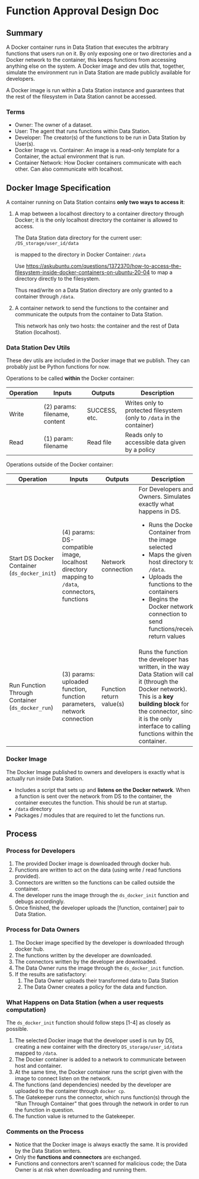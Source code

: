 # Function Approval Design Doc

## Summary
A Docker container runs in Data Station that executes the arbitrary functions that users run on it. By only exposing one or two directories and a Docker network to the container, this keeps functions from accessing anything else on the system. A Docker image and dev utils that, together, simulate the environment run in Data Station are made publicly available for developers.

A Docker image is run within a Data Station instance and guarantees that the rest of the filesystem in Data Station cannot be accessed.

### Terms
- Owner: The owner of a dataset.
- User: The agent that runs functions within Data Station.
- Developer: The creator(s) of the functions to be run in Data Station by User(s).
- Docker Image vs. Container: An image is a read-only template for a Container, the actual environment that is run.
- Container Network: How Docker containers communicate with each other. Can also communicate with localhost.

## Docker Image Specification

A container running on Data Station contains **only two ways to access it**: 
1. A map between a localhost directory to a container directory through Docker; it is the only localhost directory the container is allowed to access.

    The Data Station data directory for the current user: `/DS_storage/user_id/data`

    is mapped to the directory in Docker Container: `/data`

    Use https://askubuntu.com/questions/1372370/how-to-access-the-filesystem-inside-docker-containers-on-ubuntu-20-04 to map a directory directly to the filesystem.

    Thus read/write on a Data Station directory are only granted to a container through `/data`.

2. A container network to send the functions to the container and communicate the outputs from the container to Data Station.
   
   This network has only two hosts: the container and the rest of Data Station (localhost).

### Data Station Dev Utils
These dev utils are included in the Docker image that we publish. They can probably just be Python functions for now.

Operations to be called **within** the Docker container:

Operation | Inputs | Outputs | Description
-|-|-|-
Write | (2) params: filename, content | SUCCESS, etc. | Writes only to protected filesystem (only to `/data` in the container)
Read | (1) param: filename | Read file | Reads only to accessible data given by a policy

Operations outside of the Docker container:

Operation | Inputs | Outputs | Description
-|-|-|-
Start DS Docker Container (`ds_docker_init`) | (4) params: DS-compatible image, localhost directory mapping to `/data`, connectors, functions | Network connection | For Developers and Owners. Simulates exactly what happens in DS. <ul><li>Runs the Docker Container from the image selected</li><li>Maps the given host directory to `/data`.</li><li>Uploads the functions to the containers</li><li>Begins the Docker network connection to send functions/receive return values</li></ul>
Run Function Through Container (`ds_docker_run`) | (3) params: uploaded function, function parameters, network connection | Function return value(s) | Runs the function the developer has written, in the way Data Station will call it (through the Docker network). This is a **key building block** for the connector, since it is the only interface to calling functions within the container.

### Docker Image
The Docker Image published to owners and developers is exactly what is actually run inside Data Station.
- Includes a script that sets up and **listens on the Docker network**. When a function is sent over the network from DS to the container, the container executes the function. This should be run at startup.
- `/data` directory
- Packages / modules that are required to let the functions run.

## Process

### Process for Developers
1. The provided Docker image is downloaded through docker hub.
2. Functions are written to act on the data (using write / read functions provided).
3. Connectors are written so the functions can be called outside the container.
4. The developer runs the image through the `ds_docker_init` function and debugs accordingly.
5. Once finished, the developer uploads the [function, container] pair to Data Station.


### Process for Data Owners
1. The Docker image specified by the developer is downloaded through docker hub.
2. The functions written by the developer are downloaded.
3. The connectors written by the developer are downloaded.
4. The Data Owner runs the image through the `ds_docker_init` function.
5. If the results are satisfactory:
   1. The Data Owner uploads their transformed data to Data Station
   2. The Data Owner creates a policy for the data and function.


### What Happens on Data Station (when a user requests computation)
The `ds_docker_init` function should follow steps [1-4] as closely as possible.

1. The selected Docker image that the developer used is run by DS, creating a new container with the directory `DS_storage/user_id/data` mapped to `/data`.
2. The Docker container is added to a network to communicate between host and container.
3. At the same time, the Docker container runs the script given with the image to connect listen on the network.
4. The functions (and dependencies) needed by the developer are uploaded to the container through `docker cp`.
5. The Gatekeeper runs the connector, which runs function(s) through the "Run Through Container" that goes through the network in order to run the function in question.
6. The function value is returned to the Gatekeeper.

### Comments on the Process
- Notice that the Docker image is always exactly the same. It is provided by the Data Station writers.
- Only the **functions and connectors** are exchanged.
- Functions and connectors aren't scanned for malicious code; the Data Owner is at risk when downloading and running them.